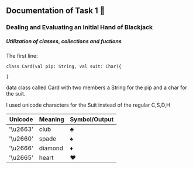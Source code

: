 ## Documentation of Task 1 :rocket:

### Dealing and Evaluating an Initial Hand of Blackjack 

##### Utilization of classes, collections and fuctions

The first line:
```
class Card(val pip: String, val suit: Char){ 

}
```
data class called Card with two members a String for the pip and a char for the suit.

I used unicode characters for the Suit instead of the regular C,S,D,H

Unicode | Meaning| Symbol/Output
------- | ------- | ---------------
'\u2663' | club | :clubs:
'\u2660' | spade |:spades:
'\u2666' | diamond | :diamonds:
'\u2665' | heart| :hearts:

